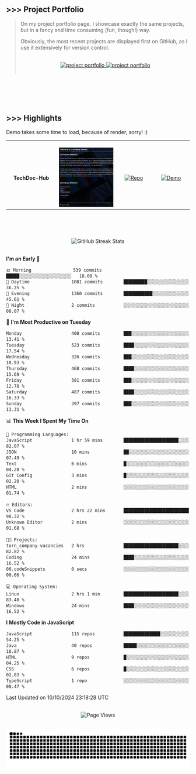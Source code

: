 ## >>> Project Portfolio

> On my project portfolio page, I showcase exactly the same projects, but in a fancy and time consuming (fun, though!) way.
>
> Obviously, the most recent projects are displayed first on GitHub, as I use it extensively for version control.
>
> <br>
>
> <div align="center">
>  <a href="https://shcoobz.github.io/">
>    <img src="https://img.shields.io/badge/portfolio_&hairsp;_page-Link-28a745?style=for-the-badge&logo=github" alt="project portfolio"/>
>  </a>
>
> <a href="https://github.com/Shcoobz/list_projects">
>     <img src="https://img.shields.io/badge/github_projects-List-28a745?style=for-the-badge&logo=github" alt="project portfolio"/>
>   </a>
> </div>
>
> <br>

<br>

##

<br>

## >>> Highlights

Demo takes some time to load, because of render, sorry! :)

<table>
  <tr>
    <td align="center">
      <img width="170" height="1" alt="">
      <strong>TechDoc-Hub</strong>
    </td>
    <td align="center">
      <img width="350" height="1" alt="">
      <img src="img/advancedJS_mern_techdoc-hub.png" alt="Blabber Bot Image" width="200" >
    </td>
    <td align="center">
      <img width="170" height="1" alt="">
      <a href="https://github.com/Shcoobz/advancedJS_mern_techdoc-hub/">
        <img src="https://img.shields.io/badge/Repo-007bff?logo=github&logoColor=white" style="width:110px; height:auto;" alt="Repo">
      </a>
    </td>
    <td align="center">
      <img width="170" height="1" alt="">
      <a href="https://advancedjs-mern-techdoc-hub.onrender.com/">
        <img src="https://img.shields.io/badge/Demo-28a745?logo=google-chrome&logoColor=white" style="width:120px; height:auto;" alt="Demo">
      </a>
    </td>
  </tr>
</table>

<br>

##

<br>

<!-- GitHub Streak Stats -->
<div align="center">
  <img src="https://github-readme-streak-stats.herokuapp.com/?user=Shcoobz&theme=whatsapp-dark2&border=28A745&currStreakNum=28A745&sideNums=28A745" alt="GitHub Streak Stats"/>
  <!-- shadow-green  -->
</div>

<br>

<!--START_SECTION:waka-->
**I'm an Early 🐤** 

```text
🌞 Morning                539 commits         █████░░░░░░░░░░░░░░░░░░░░   18.08 % 
🌆 Daytime                1081 commits        █████████░░░░░░░░░░░░░░░░   36.25 % 
🌃 Evening                1360 commits        ███████████░░░░░░░░░░░░░░   45.61 % 
🌙 Night                  2 commits           ░░░░░░░░░░░░░░░░░░░░░░░░░   00.07 % 
```
📅 **I'm Most Productive on Tuesday** 

```text
Monday                   400 commits         ███░░░░░░░░░░░░░░░░░░░░░░   13.41 % 
Tuesday                  523 commits         ████░░░░░░░░░░░░░░░░░░░░░   17.54 % 
Wednesday                326 commits         ███░░░░░░░░░░░░░░░░░░░░░░   10.93 % 
Thursday                 468 commits         ████░░░░░░░░░░░░░░░░░░░░░   15.69 % 
Friday                   381 commits         ███░░░░░░░░░░░░░░░░░░░░░░   12.78 % 
Saturday                 487 commits         ████░░░░░░░░░░░░░░░░░░░░░   16.33 % 
Sunday                   397 commits         ███░░░░░░░░░░░░░░░░░░░░░░   13.31 % 
```


📊 **This Week I Spent My Time On** 

```text
💬 Programming Languages: 
JavaScript               1 hr 59 mins        █████████████████████░░░░   82.07 % 
JSON                     10 mins             ██░░░░░░░░░░░░░░░░░░░░░░░   07.49 % 
Text                     6 mins              █░░░░░░░░░░░░░░░░░░░░░░░░   04.28 % 
Git Config               3 mins              █░░░░░░░░░░░░░░░░░░░░░░░░   02.20 % 
HTML                     2 mins              ░░░░░░░░░░░░░░░░░░░░░░░░░   01.74 % 

🔥 Editors: 
VS Code                  2 hrs 22 mins       █████████████████████████   98.32 % 
Unknown Editor           2 mins              ░░░░░░░░░░░░░░░░░░░░░░░░░   01.68 % 

🐱‍💻 Projects: 
torn_company-vacancies   2 hrs               █████████████████████░░░░   82.82 % 
Coding                   24 mins             ████░░░░░░░░░░░░░░░░░░░░░   16.52 % 
00.codeSnippets          0 secs              ░░░░░░░░░░░░░░░░░░░░░░░░░   00.66 % 

💻 Operating System: 
Linux                    2 hrs 1 min         █████████████████████░░░░   83.48 % 
Windows                  24 mins             ████░░░░░░░░░░░░░░░░░░░░░   16.52 % 
```

**I Mostly Code in JavaScript** 

```text
JavaScript               115 repos           ██████████████░░░░░░░░░░░   54.25 % 
Java                     40 repos            █████░░░░░░░░░░░░░░░░░░░░   18.87 % 
HTML                     9 repos             █░░░░░░░░░░░░░░░░░░░░░░░░   04.25 % 
CSS                      6 repos             █░░░░░░░░░░░░░░░░░░░░░░░░   02.83 % 
TypeScript               1 repo              ░░░░░░░░░░░░░░░░░░░░░░░░░   00.47 % 
```




 Last Updated on 10/10/2024 23:18:28 UTC
<!--END_SECTION:waka-->

<br>

<!-- Visitor counter -->
<div align="center">
   <img src="https://komarev.com/ghpvc/?username=Shcoobz&style=for-the-badge&color=28A745&label=Page+Views" alt="Page Views"/>
</div>

##

<!-- Snake eating commits -->
<div align="center">
<img alt="GitHub Snake" src="https://raw.githubusercontent.com/Shcoobz/Shcoobz/output/github-contribution-grid-snake-dark.svg" />
</div>
